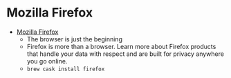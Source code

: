 # Mozilla Firefox
- [Mozilla Firefox](https://www.mozilla.org/firefox/)
  -  The browser is just the beginning
  - Firefox is more than a browser. Learn more about Firefox products that handle your data with respect and are built for privacy anywhere you go online.
  - `brew cask install firefox`
